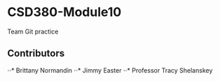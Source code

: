 # CSD380-Module10
Team Git practice
## Contributors
⋅⋅* Brittany Normandin
⋅⋅* Jimmy Easter
⋅⋅* Professor Tracy Shelanskey
